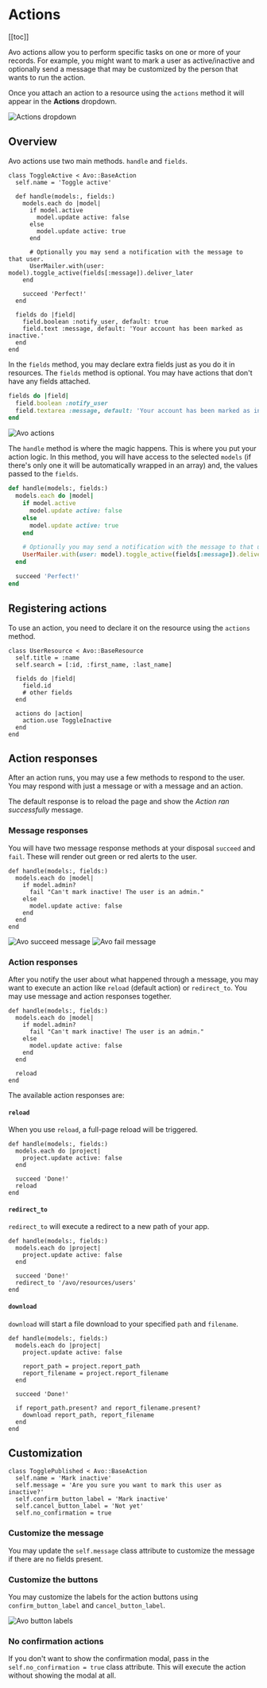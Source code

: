 # Actions

[[toc]]

Avo actions allow you to perform specific tasks on one or more of your records. For example, you might want to mark a user as active/inactive and optionally send a message that may be customized by the person that wants to run the action.

Once you attach an action to a resource using the `actions` method it will appear in the **Actions** dropdown.

<img :src="$withBase('/assets/img/actions/actions-dropdown.jpg')" alt="Actions dropdown" class="border mb-4" />

## Overview

Avo actions use two main methods. `handle` and `fields`.

```ruby{4-18,20-23}
class ToggleActive < Avo::BaseAction
  self.name = 'Toggle active'

  def handle(models:, fields:)
    models.each do |model|
      if model.active
        model.update active: false
      else
        model.update active: true
      end

      # Optionally you may send a notification with the message to that user.
      UserMailer.with(user: model).toggle_active(fields[:message]).deliver_later
    end

    succeed 'Perfect!'
  end

  fields do |field|
    field.boolean :notify_user, default: true
    field.text :message, default: 'Your account has been marked as inactive.'
  end
end
```

In the `fields` method, you may declare extra fields just as you do it in resources. The `fields` method is optional. You may have actions that don't have any fields attached.

```ruby
fields do |field|
  field.boolean :notify_user
  field.textarea :message, default: 'Your account has been marked as inactive.'
end
```

<img :src="$withBase('/assets/img/actions.jpg')" alt="Avo actions" class="border mb-4" />

The `handle` method is where the magic happens. This is where you put your action logic. In this method, you will have access to the selected `models` (if there's only one it will be automatically wrapped in an array) and, the values passed to the `fields`.

```ruby
def handle(models:, fields:)
  models.each do |model|
    if model.active
      model.update active: false
    else
      model.update active: true
    end

    # Optionally you may send a notification with the message to that user.
    UserMailer.with(user: model).toggle_active(fields[:message]).deliver_later
  end

  succeed 'Perfect!'
end
```

## Registering actions

To use an action, you need to declare it on the resource using the `actions` method.

```ruby{10-12}
class UserResource < Avo::BaseResource
  self.title = :name
  self.search = [:id, :first_name, :last_name]

  fields do |field|
    field.id
    # other fields
  end

  actions do |action|
    action.use ToggleInactive
  end
end
```

## Action responses

After an action runs, you may use a few methods to respond to the user. You may respond with just a message or with a message and an action.

The default response is to reload the page and show the _Action ran successfully_ message.

### Message responses

You will have two message response methods at your disposal `succeed` and `fail`. These will render out green or red alerts to the user.

```ruby{4}
def handle(models:, fields:)
  models.each do |model|
    if model.admin?
      fail "Can't mark inactive! The user is an admin."
    else
      model.update active: false
    end
  end
end
```

<img :src="$withBase('/assets/img/actions/actions-succeed-message.jpg')" alt="Avo succeed message" class="border inline-block mr-2" />
<img :src="$withBase('/assets/img/actions/actions-fail-message.jpg')" alt="Avo fail message" class="border inline-block" />

### Action responses

After you notify the user about what happened through a message, you may want to execute an action like `reload` (default action) or `redirect_to`. You may use message and action responses together.

```ruby{10}
def handle(models:, fields:)
  models.each do |model|
    if model.admin?
      fail "Can't mark inactive! The user is an admin."
    else
      model.update active: false
    end
  end

  reload
end
```

The available action responses are:

#### `reload`

When you use `reload`, a full-page reload will be triggered.

```ruby{7}
def handle(models:, fields:)
  models.each do |project|
    project.update active: false
  end

  succeed 'Done!'
  reload
end
```

#### `redirect_to`

`redirect_to` will execute a redirect to a new path of your app.

```ruby{7}
def handle(models:, fields:)
  models.each do |project|
    project.update active: false
  end

  succeed 'Done!'
  redirect_to '/avo/resources/users'
end
```

#### `download`

`download` will start a file download to your specified `path` and `filename`.

```ruby{12}
def handle(models:, fields:)
  models.each do |project|
    project.update active: false

    report_path = project.report_path
    report_filename = project.report_filename
  end

  succeed 'Done!'

  if report_path.present? and report_filename.present?
    download report_path, report_filename
  end
end
```

## Customization

```ruby{2-6}
class TogglePublished < Avo::BaseAction
  self.name = 'Mark inactive'
  self.message = 'Are you sure you want to mark this user as inactive?'
  self.confirm_button_label = 'Mark inactive'
  self.cancel_button_label = 'Not yet'
  self.no_confirmation = true
```

### Customize the message

You may update the `self.message` class attribute to customize the message if there are no fields present.

<!-- <img :src="$withBase('/assets/img/actions/actions-message.jpg')" alt="Avo message" class="border mb-4" /> -->

### Customize the buttons

You may customize the labels for the action buttons using `confirm_button_label` and `cancel_button_label`.

<img :src="$withBase('/assets/img/actions/actions-button-labels.jpg')" alt="Avo button labels" class="border mb-4" />

### No confirmation actions

If you don't want to show the confirmation modal, pass in the `self.no_confirmation = true` class attribute. This will execute the action without showing the modal at all.

